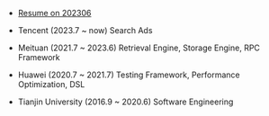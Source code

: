 - [Resume on 202306](/resume-202306.pdf)

- Tencent (2023.7 ~ now) Search Ads
- Meituan (2021.7 ~ 2023.6) Retrieval Engine, Storage Engine, RPC Framework
- Huawei (2020.7 ~ 2021.7) Testing Framework, Performance Optimization, DSL
- Tianjin University (2016.9 ~ 2020.6) Software Engineering
